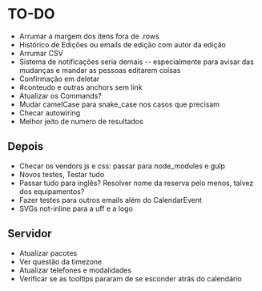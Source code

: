 # TO-DO

- Arrumar a margem dos itens fora de .rows
- Histórico de Edições ou emails de edição com autor da edição
- Arrumar CSV
- Sistema de notificações seria demais -- especialmente para avisar das mudanças e mandar as pessoas editarem coisas
- Confirmação em deletar
- #conteudo e outras anchors sem link
- Atualizar os Commands?
- Mudar camelCase para snake_case nos casos que precisam
- Checar autowiring
- Melhor jeito de numero de resultados

## Depois

- Checar os vendors js e css: passar para node_modules e gulp
- Novos testes, Testar tudo
- Passar tudo para inglês? Resolver nome da reserva pelo menos, talvez dos equipamentos?
- Fazer testes para outros emails além do CalendarEvent
- SVGs not-inline para a uff e a logo

## Servidor

- Atualizar pacotes
- Ver questão da timezone
- Atualizar telefones e modalidades
- Verificar se as tooltips pararam de se esconder atrás do calendário
